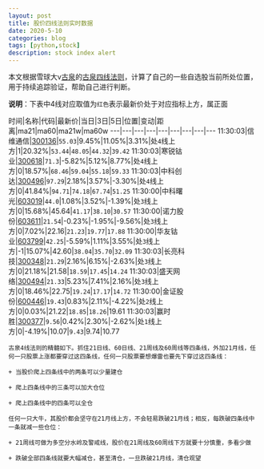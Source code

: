 ```yaml
---
layout: post
title: 股价四线法则实时数据
date: 2020-5-10
categories: blog
tags: [python,stock]
description: stock index alert
---
```



本文根据雪球大v[古泉](https://xueqiu.com/u/7148646888)的[古泉四线法则](https://xueqiu.com/7148646888/130498192)，计算了自己的一些自选股当前所处位置，用于持续追踪验证，帮助自己进行判断。

**说明**：下表中4线对应取值为`红色`表示最新价处于对应指标上方，属正面

时间|名称|代码|最新价|当日|3日|5日|位置|变动|距离|ma21|ma60|ma21w|ma60w
---|---|---|---|---|---|---|---|---
11:30:03|信维通信|[300136](https://xueqiu.com/S/SZ300136)|`55.03`|9.45%|11.05%|3.31%|处`4`线上方|1|20.32%|`53.44`|`48.05`|`44.32`|`39.42`
11:30:03|寒锐钴业|[300618](https://xueqiu.com/S/SZ300618)|`71.3`|-5.82%|5.12%|8.77%|处`4`线上方|0|18.57%|`68.46`|`59.04`|`55.18`|`59.33`
11:30:03|中科创达|[300496](https://xueqiu.com/S/SZ300496)|`97.29`|2.18%|3.57%|-3.30%|处`4`线上方|0|41.84%|`94.71`|`74.18`|`67.74`|`51.25`
11:30:00|中科曙光|[603019](https://xueqiu.com/S/SH603019)|`44.0`|1.08%|3.52%|-1.39%|处`3`线上方|0|15.68%|45.64|`41.17`|`38.10`|`30.57`
11:30:00|诺力股份|[603611](https://xueqiu.com/S/SH603611)|`21.54`|-0.23%|-1.95%|-9.56%|处`3`线上方|0|7.02%|22.16|`21.23`|`19.77`|`17.88`
11:30:00|华友钴业|[603799](https://xueqiu.com/S/SH603799)|`42.25`|-5.59%|1.11%|3.55%|处`3`线上方|-1|15.07%|42.60|`38.04`|`35.70`|`32.09`
11:30:03|长亮科技|[300348](https://xueqiu.com/S/SZ300348)|`21.29`|2.16%|6.15%|-2.63%|处`3`线上方|0|21.18%|21.58|`18.59`|`17.45`|`14.24`
11:30:03|盛天网络|[300494](https://xueqiu.com/S/SZ300494)|`21.33`|5.23%|7.41%|2.16%|处`3`线上方|0|18.46%|22.75|`19.24`|`17.17`|`14.72`
11:30:00|金证股份|[600446](https://xueqiu.com/S/SH600446)|`19.43`|0.83%|2.11%|-4.22%|处`2`线上方|0|0.03%|21.22|`18.85`|`18.26`|19.61
11:30:03|赢时胜|[300377](https://xueqiu.com/S/SZ300377)|`9.56`|0.42%|2.30%|-2.62%|处`1`线上方|0|-4.19%|10.07|`9.43`|9.74|10.77

```
古泉4线法则的精髓如下。抓住21日线、60日线、21周线及60周线等四条线，外加21月线，任何一只股票上涨都要穿过这四条线，任何一只股票要想爆雷也要先下穿过这四条线：

+ 当股价爬上四条线中的两条可以少量建仓

+ 爬上四条线中的三条可以加大仓位

+ 爬上四条线中的四条可以全仓

任何一只大牛，其股价都会坚守在21月线上方，不会轻易跌破21月线；相反，每跌破四条线中一条就减一些仓位：

+ 21周线可做为多空分水岭及警戒线，股价在21周线及60周线下方就要十分慎重，多看少做

+ 跌破全部四条线就要大幅减仓，甚至清仓，一旦跌破21月线，清仓观望
```